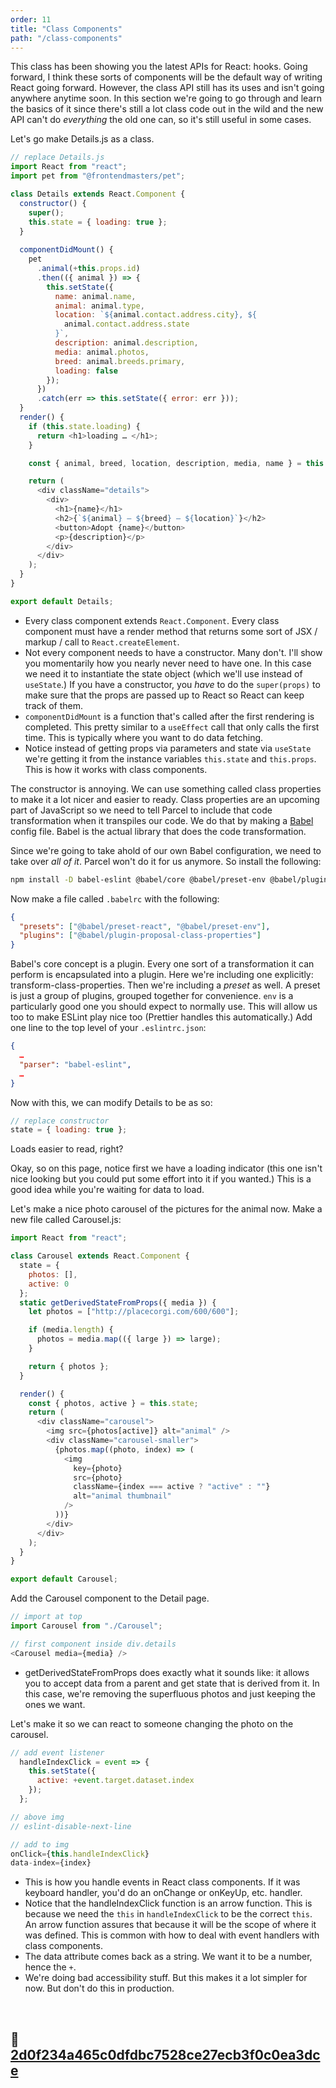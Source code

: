 ```yaml
---
order: 11
title: "Class Components"
path: "/class-components"
---
```


This class has been showing you the latest APIs for React: hooks. Going forward, I think these sorts of components will be the default way of writing React going forward. However, the class API still has its uses and isn't going anywhere anytime soon. In this section we're going to go through and learn the basics of it since there's still a lot class code out in the wild and the new API can't do _everything_ the old one can, so it's still useful in some cases.

Let's go make Details.js as a class.

```javascript
// replace Details.js
import React from "react";
import pet from "@frontendmasters/pet";

class Details extends React.Component {
  constructor() {
    super();
    this.state = { loading: true };
  }
  
  componentDidMount() {
    pet
      .animal(+this.props.id)
      .then(({ animal }) => {
        this.setState({
          name: animal.name,
          animal: animal.type,
          location: `${animal.contact.address.city}, ${
            animal.contact.address.state
          }`,
          description: animal.description,
          media: animal.photos,
          breed: animal.breeds.primary,
          loading: false
        });
      })
      .catch(err => this.setState({ error: err }));
  }
  render() {
    if (this.state.loading) {
      return <h1>loading … </h1>;
    }

    const { animal, breed, location, description, media, name } = this.state;

    return (
      <div className="details">
        <div>
          <h1>{name}</h1>
          <h2>{`${animal} — ${breed} — ${location}`}</h2>
          <button>Adopt {name}</button>
          <p>{description}</p>
        </div>
      </div>
    );
  }
}

export default Details;
```

- Every class component extends `React.Component`. Every class component must have a render method that returns some sort of JSX / markup / call to `React.createElement`.
- Not every component needs to have a constructor. Many don't. I'll show you momentarily how you nearly never need to have one. In this case we need it to instantiate the state object (which we'll use instead of `useState`.) If you have a constructor, you _have_ to do the `super(props)` to make sure that the props are passed up to React so React can keep track of them.
- `componentDidMount` is a function that's called after the first rendering is completed. This pretty similar to a `useEffect` call that only calls the first time. This is typically where you want to do data fetching.
- Notice instead of getting props via parameters and state via `useState` we're getting it from the instance variables `this.state` and `this.props`. This is how it works with class components.

The constructor is annoying. We can use something called class properties to make it a lot nicer and easier to ready. Class properties are an upcoming part of JavaScript so we need to tell Parcel to include that code transformation when it transpiles our code. We do that by making a [Babel][babel] config file. Babel is the actual library that does the code transformation.

Since we're going to take ahold of our own Babel configuration, we need to take over _all of it_. Parcel won't do it for us anymore. So install the following:

```bash
npm install -D babel-eslint @babel/core @babel/preset-env @babel/plugin-proposal-class-properties @babel/preset-react
```

Now make a file called `.babelrc` with the following:

```json
{
  "presets": ["@babel/preset-react", "@babel/preset-env"],
  "plugins": ["@babel/plugin-proposal-class-properties"]
}
```

Babel's core concept is a plugin. Every one sort of a transformation it can perform is encapsulated into a plugin. Here we're including one explicitly: transform-class-properties. Then we're including a _preset_ as well. A preset is just a group of plugins, grouped together for convenience. `env` is a particularly good one you should expect to normally use.
This will allow us too to make ESLint play nice too (Prettier handles this automatically.) Add one line to the top level of your `.eslintrc.json`:

```json
{
  …
  "parser": "babel-eslint",
  …
}
```

Now with this, we can modify Details to be as so:

```javascript
// replace constructor
state = { loading: true };
```

Loads easier to read, right?

Okay, so on this page, notice first we have a loading indicator (this one isn't nice looking but you could put some effort into it if you wanted.) This is a good idea while you're waiting for data to load.

Let's make a nice photo carousel of the pictures for the animal now. Make a new file called Carousel.js:

```javascript
import React from "react";

class Carousel extends React.Component {
  state = {
    photos: [],
    active: 0
  };
  static getDerivedStateFromProps({ media }) {
    let photos = ["http://placecorgi.com/600/600"];

    if (media.length) {
      photos = media.map(({ large }) => large);
    }

    return { photos };
  }

  render() {
    const { photos, active } = this.state;
    return (
      <div className="carousel">
        <img src={photos[active]} alt="animal" />
        <div className="carousel-smaller">
          {photos.map((photo, index) => (
            <img
              key={photo}
              src={photo}
              className={index === active ? "active" : ""}
              alt="animal thumbnail"
            />
          ))}
        </div>
      </div>
    );
  }
}

export default Carousel;
```

Add the Carousel component to the Detail page.

```javascript
// import at top
import Carousel from "./Carousel";

// first component inside div.details
<Carousel media={media} />
```

- getDerivedStateFromProps does exactly what it sounds like: it allows you to accept data from a parent and get state that is derived from it. In this case, we're removing the superfluous photos and just keeping the ones we want.

Let's make it so we can react to someone changing the photo on the carousel.

```javascript
// add event listener
  handleIndexClick = event => {
    this.setState({
      active: +event.target.dataset.index
    });
  };

// above img
// eslint-disable-next-line

// add to img
onClick={this.handleIndexClick}
data-index={index}
```

- This is how you handle events in React class components. If it was keyboard handler, you'd do an onChange or onKeyUp, etc. handler.
- Notice that the handleIndexClick function is an arrow function. This is because we need the `this` in `handleIndexClick` to be the correct `this`. An arrow function assures that because it will be the scope of where it was defined. This is common with how to deal with event handlers with class components.
- The data attribute comes back as a string. We want it to be a number, hence the `+`.
- We're doing bad accessibility stuff. But this makes it a lot simpler for now. But don't do this in production.

&nbsp;

## 🌳 [2d0f234a465c0dfdbc7528ce27ecb3f0c0ea3dce](https://github.com/btholt/complete-intro-to-react-v5/commit/2d0f234a465c0dfdbc7528ce27ecb3f0c0ea3dce)

[babel]: https://babeljs.io/
